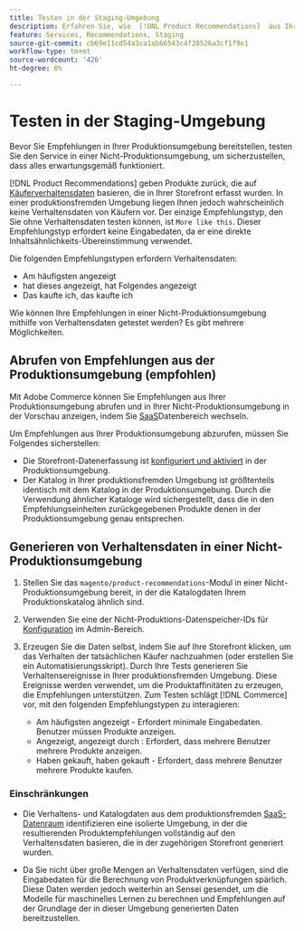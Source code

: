 ```yaml
---
title: Testen in der Staging-Umgebung
description: Erfahren Sie, wie  [!DNL Product Recommendations]  aus Ihrer Produktionsumgebung in Ihrer Staging-Umgebung zu Testzwecken verwenden können.
feature: Services, Recommendations, Staging
source-git-commit: cb69e11cd54a3ca1ab66543c4f28526a3cf1f9e1
workflow-type: tm+mt
source-wordcount: '426'
ht-degree: 0%

---
```


# Testen in der Staging-Umgebung

Bevor Sie Empfehlungen in Ihrer Produktionsumgebung bereitstellen, testen Sie den Service in einer Nicht-Produktionsumgebung, um sicherzustellen, dass alles erwartungsgemäß funktioniert.

[!DNL Product Recommendations] geben Produkte zurück, die auf [Käuferverhaltensdaten](events.md) basieren, die in Ihrer Storefront erfasst wurden. In einer produktionsfremden Umgebung liegen Ihnen jedoch wahrscheinlich keine Verhaltensdaten von Käufern vor. Der einzige Empfehlungstyp, den Sie ohne Verhaltensdaten testen können, ist `More like this`. Dieser Empfehlungstyp erfordert keine Eingabedaten, da er eine direkte Inhaltsähnlichkeits-Übereinstimmung verwendet.

Die folgenden Empfehlungstypen erfordern Verhaltensdaten:

- Am häufigsten angezeigt
- hat dieses angezeigt, hat Folgendes angezeigt
- Das kaufte ich, das kaufte ich

Wie können Ihre Empfehlungen in einer Nicht-Produktionsumgebung mithilfe von Verhaltensdaten getestet werden? Es gibt mehrere Möglichkeiten.

## Abrufen von Empfehlungen aus der Produktionsumgebung (empfohlen)

Mit Adobe Commerce können Sie Empfehlungen aus Ihrer Produktionsumgebung abrufen und in Ihrer Nicht-Produktionsumgebung in der Vorschau anzeigen, indem Sie [&#x200B; SaaS](settings.md)Datenbereich wechseln.

Um Empfehlungen aus Ihrer Produktionsumgebung abzurufen, müssen Sie Folgendes sicherstellen:

- Die Storefront-Datenerfassung ist [konfiguriert und aktiviert](install-configure.md) in der Produktionsumgebung.
- Der Katalog in Ihrer produktionsfremden Umgebung ist größtenteils identisch mit dem Katalog in der Produktionsumgebung. Durch die Verwendung ähnlicher Kataloge wird sichergestellt, dass die in den Empfehlungseinheiten zurückgegebenen Produkte denen in der Produktionsumgebung genau entsprechen.

## Generieren von Verhaltensdaten in einer Nicht-Produktionsumgebung

1. Stellen Sie das `magento/product-recommendations`-Modul in einer Nicht-Produktionsumgebung bereit, in der die Katalogdaten Ihrem Produktionskatalog ähnlich sind.

1. Verwenden Sie eine der Nicht-Produktions-Datenspeicher-IDs für [Konfiguration](../landing/saas.md#saas-configuration) im Admin-Bereich.

1. Erzeugen Sie die Daten selbst, indem Sie auf Ihre Storefront klicken, um das Verhalten der tatsächlichen Käufer nachzuahmen (oder erstellen Sie ein Automatisierungsskript). Durch Ihre Tests generieren Sie Verhaltensereignisse in Ihrer produktionsfremden Umgebung. Diese Ereignisse werden verwendet, um die Produktaffinitäten zu erzeugen, die Empfehlungen unterstützen. Zum Testen schlägt [!DNL Commerce] vor, mit den folgenden Empfehlungstypen zu interagieren:

   - Am häufigsten angezeigt - Erfordert minimale Eingabedaten. Benutzer müssen Produkte anzeigen.
   - Angezeigt, angezeigt durch : Erfordert, dass mehrere Benutzer mehrere Produkte anzeigen.
   - Haben gekauft, haben gekauft - Erfordert, dass mehrere Benutzer mehrere Produkte kaufen.

### Einschränkungen

- Die Verhaltens- und Katalogdaten aus dem produktionsfremden [SaaS-Datenraum](../landing/saas.md#saas-configuration) identifizieren eine isolierte Umgebung, in der die resultierenden Produktempfehlungen vollständig auf den Verhaltensdaten basieren, die in der zugehörigen Storefront generiert wurden.

- Da Sie nicht über große Mengen an Verhaltensdaten verfügen, sind die Eingabedaten für die Berechnung von Produktverknüpfungen spärlich. Diese Daten werden jedoch weiterhin an Sensei gesendet, um die Modelle für maschinelles Lernen zu berechnen und Empfehlungen auf der Grundlage der in dieser Umgebung generierten Daten bereitzustellen.
